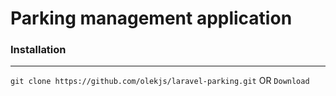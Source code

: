 <h1>Parking management application</h1>
<h3>Installation</h3>
<hr>
<code>git clone https://github.com/olekjs/laravel-parking.git</code>
OR
<code>Download </code>
